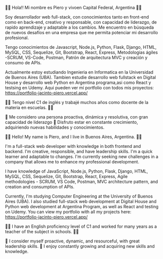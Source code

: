 👋🏻 Hola!! Mi nombre es Piero y vivoen Capital Federal, Argentina 👋🏻

Soy desarrollador web full-stack, con conocimientos tanto en front-end como en back-end, creativo y responsable, con capacidad de liderazgo, de rapido aprendizaje y adaptable a los cambios. Me encuentro en búsqueda de nuevos desafíos en una empresa que me permita potenciar mi desarrollo profesional.

Tengo conocimientos de Javascript, Node.js, Python, Flask, Django, HTML, MySQL, CSS, Sequelize, Git, Bootstrap, React, Express, Metodologias ágiles -SCRUM, VS-Code, Postman, Patrón de arquitectura MVC y creación y consumo de APIs.

Actualmente estoy estudiando Ingenieria en Informatica en la Universidad de Buenos Aires (UBA).
Tambien estudie desarrollo web fullstack en Digital House y desarrollo web Python en Argentina programa,asi como React y testsing en Udemy. 
Aqui pueden ver mí portfolio con todos mis proyectos: 
https://portfolio-jacinto-piero.vercel.app/

👩‍🏫 Tengo nivel C1 de inglés y trabajé muchos años como docente de la materia en escuelas. 👩‍🏫

💪 Me considero una persona proactiva, dinámica y resolutiva, con gran capacidad de liderazgo 💪
Disfruto estar en constante crecimiento, adquiriendo nuevas habilidades y conocimientos.

👋🏻 Hello! My name is Piero, and I live in Buenos Aires, Argentina. 👋🏻

I'm a full-stack web developer with knowledge in both frontend and backend. I'm creative, responsible, and have leadership skills. I'm a quick learner and adaptable to changes. I'm currently seeking new challenges in a company that allows me to enhance my professional development.

I have knowledge of JavaScript, Node.js, Python, Flask, Django, HTML, MySQL, CSS, Sequelize, Git, Bootstrap, React, Express, Agile methodologies - SCRUM, VS Code, Postman, MVC architecture pattern, and creation and consumption of APIs.

Currently, I'm studying Computer Engineering at the University of Buenos Aires (UBA). I also studied full-stack web development at Digital House and Python web development at Argentina Program, as well as React and testing on Udemy. You can view my portfolio with all my projects here: https://portfolio-jacinto-piero.vercel.app/

👩‍🏫 I have an English proficiency level of C1 and worked for many years as a teacher of the subject in schools. 👩‍🏫

💪 I consider myself proactive, dynamic, and resourceful, with great leadership skills. 💪
I enjoy constantly growing and acquiring new skills and knowledge.

